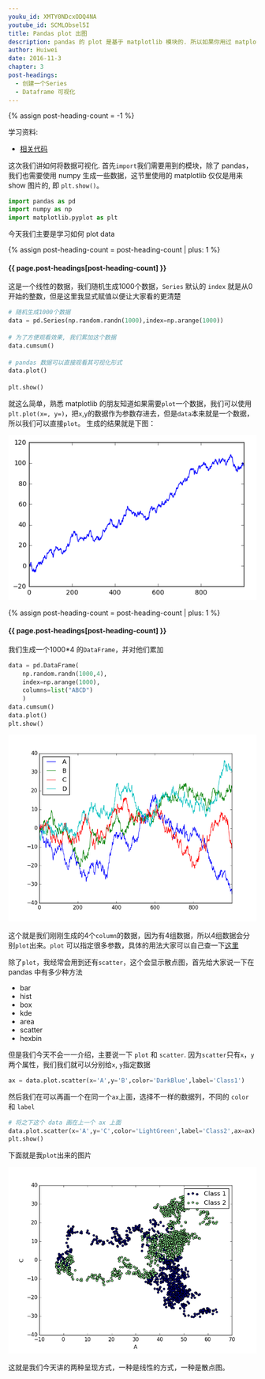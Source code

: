 ```yaml
---
youku_id: XMTY0NDcxODQ4NA
youtube_id: SCMLObsel5I
title: Pandas plot 出图
description: pandas 的 plot 是基于 matplotlib 模块的. 所以如果你用过 matplotlib, pandas 的可视化功能,你也很容易上手. 视频里提到了两种 plot 的方式,其他种的和这两种的运用方式类似,大家可以自学其他的,应该会更容易上手.
author: Huiwei
date: 2016-11-3
chapter: 3
post-headings:
  - 创建一个Series
  - Dataframe 可视化
---
```

{% assign post-heading-count = -1 %}

学习资料:
  * [相关代码](https://github.com/MorvanZhou/tutorials/blob/master/numpy%26pandas/18_plot.py)


这次我们讲如何将数据可视化. 
首先`import`我们需要用到的模块，除了 pandas，我们也需要使用 numpy 生成一些数据，这节里使用的 matplotlib 仅仅是用来 show 图片的, 即 `plt.show()`。

```python
import pandas as pd
import numpy as np
import matplotlib.pyplot as plt
```

今天我们主要是学习如何 plot data


{% assign post-heading-count = post-heading-count | plus: 1 %}
<h4 class="tut-h4-pad" id="{{ page.post-headings[post-heading-count] }}">{{ page.post-headings[post-heading-count] }}</h4>

这是一个线性的数据，我们随机生成1000个数据，`Series` 默认的 `index` 就是从0开始的整数，但是这里我显式赋值以便让大家看的更清楚

```python
# 随机生成1000个数据
data = pd.Series(np.random.randn(1000),index=np.arange(1000))
 
# 为了方便观看效果, 我们累加这个数据
data.cumsum()

# pandas 数据可以直接观看其可视化形式
data.plot()

plt.show()
```

就这么简单，熟悉 matplotlib 的朋友知道如果需要`plot`一个数据，我们可以使用 `plt.plot(x=, y=)`，把`x`,`y`的数据作为参数存进去，但是`data`本来就是一个数据，所以我们可以直接`plot`。
生成的结果就是下图：

<img class="course-image" src="/static/results/np-pd/3-8-1.png">



{% assign post-heading-count = post-heading-count | plus: 1 %}
<h4 class="tut-h4-pad" id="{{ page.post-headings[post-heading-count] }}">{{ page.post-headings[post-heading-count] }}</h4>

我们生成一个1000*4 的`DataFrame`，并对他们累加

```python
data = pd.DataFrame(
    np.random.randn(1000,4),
    index=np.arange(1000),
    columns=list("ABCD")
    )
data.cumsum()
data.plot()
plt.show()
```

<img class="course-image" src="/static/results/np-pd/3-8-2.png">

这个就是我们刚刚生成的4个`column`的数据，因为有4组数据，所以4组数据会分别`plot`出来。`plot` 可以指定很多参数，具体的用法大家可以自己查一下[这里](http://pandas.pydata.org/pandas-docs/version/0.18.1/visualization.html)

除了`plot`，我经常会用到还有`scatter`，这个会显示散点图，首先给大家说一下在 pandas 中有多少种方法

* bar
* hist
* box
* kde
* area
* scatter
* hexbin

但是我们今天不会一一介绍，主要说一下 `plot` 和 `scatter`.
因为`scatter`只有`x`，`y`两个属性，我们我们就可以分别给`x`, `y`指定数据

```python
ax = data.plot.scatter(x='A',y='B',color='DarkBlue',label='Class1')
```

然后我们在可以再画一个在同一个`ax`上面，选择不一样的数据列，不同的 `color` 和 `label`

```python
# 将之下这个 data 画在上一个 ax 上面
data.plot.scatter(x='A',y='C',color='LightGreen',label='Class2',ax=ax)
plt.show()
```

下面就是我`plot`出来的图片

<img class="course-image" src="/static/results/np-pd/3-8-3.png">

这就是我们今天讲的两种呈现方式，一种是线性的方式，一种是散点图。

